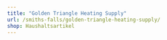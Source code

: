 ```yaml
---
title: "Golden Triangle Heating Supply"
url: /smiths-falls/golden-triangle-heating-supply/
shop: Haushaltsartikel
---
```

